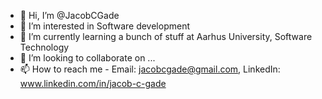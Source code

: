 - 👋 Hi, I’m @JacobCGade
- 👀 I’m interested in Software development
- 🌱 I’m currently learning a bunch of stuff at Aarhus University, Software Technology
- 💞️ I’m looking to collaborate on ...
- 📫 How to reach me - Email: jacobcgade@gmail.com, LinkedIn: www.linkedin.com/in/jacob-c-gade

<!---
JacobCGade/JacobCGade is a ✨ special ✨ repository because its `README.md` (this file) appears on your GitHub profile.
You can click the Preview link to take a look at your changes.
--->
